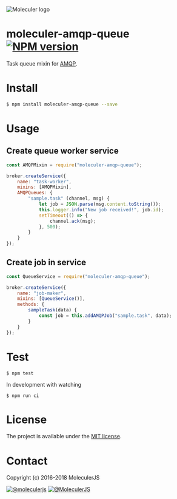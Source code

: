 ![Moleculer logo](http://moleculer.services/images/banner.png)

# moleculer-amqp-queue [![NPM version](https://img.shields.io/npm/v/moleculer-amqp-queue.svg)](https://www.npmjs.com/package/moleculer-amqp-queue)

Task queue mixin for [AMQP](https://www.amqp.org/).

# Install

```bash
$ npm install moleculer-amqp-queue --save
```

# Usage

## Create queue worker service
```js
const AMQPMixin = require("moleculer-amqp-queue");

broker.createService({
	name: "task-worker",
	mixins: [AMQPMixin],
	AMQPQueues: {
		"sample.task" (channel, msg) {
			let job = JSON.parse(msg.content.toString());
			this.logger.info("New job received!", job.id);
			setTimeout(() => {
				channel.ack(msg);
			}, 500);
		}
	}
});
```

## Create job in service
```js
const QueueService = require("moleculer-amqp-queue");

broker.createService({
    name: "job-maker",
    mixins: [QueueService()],
    methods: {
        sampleTask(data) {
            const job = this.addAMQPJob("sample.task", data);
        }
    }
});
```

# Test
```
$ npm test
```

In development with watching

```
$ npm run ci
```

# License
The project is available under the [MIT license](https://tldrlegal.com/license/mit-license).

# Contact
Copyright (c) 2016-2018 MoleculerJS

[![@moleculerjs](https://img.shields.io/badge/github-moleculerjs-green.svg)](https://github.com/moleculerjs) [![@MoleculerJS](https://img.shields.io/badge/twitter-MoleculerJS-blue.svg)](https://twitter.com/MoleculerJS)
